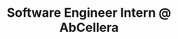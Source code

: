 ---
title: "Software Engineer Intern @ AbCellera"
description: "I did lots of stuffs at abcellera"
color: "black"
bcolor: "rgb(0, 224, 162)"
---